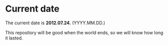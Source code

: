 # Current date

The current date is **2012.07.24.** (YYYY.MM.DD.)

This repository will be good when the world ends, so we will know how long it lasted.